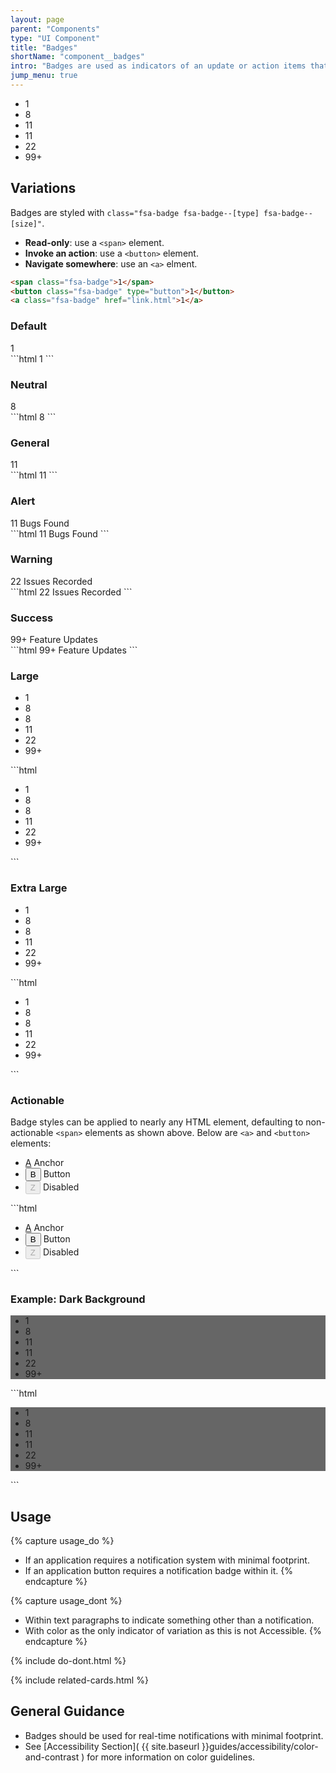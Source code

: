 ```yaml
---
layout: page
parent: "Components"
type: "UI Component"
title: "Badges"
shortName: "component__badges"
intro: "Badges are used as indicators of an update or action items that have yet to be completed."
jump_menu: true
---
```


<div class="ds-preview">
  <ul class="fsa-level">
    <li><span class="fsa-badge">1</span></li>
    <li><span class="fsa-badge fsa-badge--neutral">8</span></li>
    <li><span class="fsa-badge fsa-badge--general">11</span></li>
    <li><span class="fsa-badge fsa-badge--alert">11</span></li>
    <li><span class="fsa-badge fsa-badge--warning">22</span></li>
    <li><span class="fsa-badge fsa-badge--success">99+</span></li>
  </ul>
</div>

## Variations

Badges are styled with `class="fsa-badge fsa-badge--[type] fsa-badge--[size]"`.

* **Read-only**: use a `<span>` element.
* **Invoke an action**: use a `<button>` element.
* **Navigate somewhere**: use an `<a>` elment.

```html
<span class="fsa-badge">1</span>
<button class="fsa-badge" type="button">1</button>
<a class="fsa-badge" href="link.html">1</a>
```

### Default

<div class="ds-preview">
  <span class="fsa-badge">1</span>
</div>
```html
<span class="fsa-badge">1</span>
```

### Neutral

<div class="ds-preview">
  <span class="fsa-badge fsa-badge--neutral">8</span>
</div>
```html
<span class="fsa-badge fsa-badge--neutral">8</span>
```

### General

<div class="ds-preview">
  <span class="fsa-badge fsa-badge--general">11</span>
</div>
```html
<span class="fsa-badge fsa-badge--general">11</span>
```

### Alert

<div class="ds-preview">
  <span class="fsa-badge fsa-badge--alert">11</span> Bugs Found
</div>
```html
<span class="fsa-badge fsa-badge--alert">11</span> Bugs Found
```

### Warning

<div class="ds-preview">
  <span class="fsa-badge fsa-badge--warning">22</span> Issues Recorded
</div>
```html
<span class="fsa-badge fsa-badge--warning">22</span> Issues Recorded
```

### Success

<div class="ds-preview">
  <span class="fsa-badge fsa-badge--success">99+</span> Feature Updates
</div>
```html
<span class="fsa-badge fsa-badge--success">99+</span> Feature Updates
```

### Large

<div class="ds-preview">
  <ul class="fsa-level">
    <li><span class="fsa-badge fsa-badge--large">1</span></li>
    <li><span class="fsa-badge fsa-badge--large fsa-badge--neutral">8</span></li>
    <li><span class="fsa-badge fsa-badge--large fsa-badge--general">8</span></li>
    <li><span class="fsa-badge fsa-badge--large fsa-badge--alert">11</span></li>
    <li><span class="fsa-badge fsa-badge--large fsa-badge--warning">22</span></li>
    <li><span class="fsa-badge fsa-badge--large fsa-badge--success">99+</span></li>
  </ul>
</div>
```html
<ul class="fsa-level">
  <li><span class="fsa-badge fsa-badge--large">1</span></li>
  <li><span class="fsa-badge fsa-badge--large fsa-badge--neutral">8</span></li>
  <li><span class="fsa-badge fsa-badge--large fsa-badge--general">8</span></li>
  <li><span class="fsa-badge fsa-badge--large fsa-badge--alert">11</span></li>
  <li><span class="fsa-badge fsa-badge--large fsa-badge--warning">22</span></li>
  <li><span class="fsa-badge fsa-badge--large fsa-badge--success">99+</span></li>
</ul>
```

### Extra Large

<div class="ds-preview">
  <ul class="fsa-level">
    <li><span class="fsa-badge fsa-badge--extra-large">1</span></li>
    <li><span class="fsa-badge fsa-badge--extra-large fsa-badge--neutral">8</span></li>
    <li><span class="fsa-badge fsa-badge--extra-large fsa-badge--general">8</span></li>
    <li><span class="fsa-badge fsa-badge--extra-large fsa-badge--alert">11</span></li>
    <li><span class="fsa-badge fsa-badge--extra-large fsa-badge--warning">22</span></li>
    <li><span class="fsa-badge fsa-badge--extra-large fsa-badge--success">99+</span></li>
  </ul>
</div>
```html
<ul class="fsa-level">
  <li><span class="fsa-badge fsa-badge--extra-large">1</span></li>
  <li><span class="fsa-badge fsa-badge--extra-large fsa-badge--neutral">8</span></li>
  <li><span class="fsa-badge fsa-badge--extra-large fsa-badge--general">8</span></li>
  <li><span class="fsa-badge fsa-badge--extra-large fsa-badge--alert">11</span></li>
  <li><span class="fsa-badge fsa-badge--extra-large fsa-badge--warning">22</span></li>
  <li><span class="fsa-badge fsa-badge--extra-large fsa-badge--success">99+</span></li>
</ul>
```

### Actionable

Badge styles can be applied to nearly any HTML element, defaulting to non-actionable `<span>` elements as shown above. Below are `<a>` and `<button>` elements:

<div class="ds-preview">
  <ul class="fsa-level">
    <li><a class="fsa-badge" href="link.html">A</a> Anchor</li>
    <li><button class="fsa-badge" type="button">B</button> Button</li>
    <li><button class="fsa-badge" type="button" disabled="disabled">Z</button> Disabled</li>
  </ul>
</div>
```html
<ul class="fsa-level">
  <li><a class="fsa-badge" href="link.html">A</a> Anchor</li>
  <li><button class="fsa-badge" type="button">B</button> Button</li>
  <li><button class="fsa-badge" type="button" disabled="disabled">Z</button> Disabled</li>
</ul>
```

### Example: Dark Background

<div class="ds-preview" style="background-color: #666;">
  <ul class="fsa-level">
    <li><span class="fsa-badge">1</span></li>
    <li><span class="fsa-badge fsa-badge--neutral">8</span></li>
    <li><span class="fsa-badge fsa-badge--general">11</span></li>
    <li><span class="fsa-badge fsa-badge--alert">11</span></li>
    <li><span class="fsa-badge fsa-badge--warning">22</span></li>
    <li><span class="fsa-badge fsa-badge--success">99+</span></li>
  </ul>
</div>
```html
<div style="background-color: #666;">
  <ul class="fsa-level">
    <li><span class="fsa-badge">1</span></li>
    <li><span class="fsa-badge fsa-badge--neutral">8</span></li>
    <li><span class="fsa-badge fsa-badge--general">11</span></li>
    <li><span class="fsa-badge fsa-badge--alert">11</span></li>
    <li><span class="fsa-badge fsa-badge--warning">22</span></li>
    <li><span class="fsa-badge fsa-badge--success">99+</span></li>
  </ul>
</div>
```

## Usage

{% capture usage_do %}
* If an application requires a notification system with minimal footprint.
* If an application button requires a notification badge within it.
{% endcapture %}

{% capture usage_dont %}
* Within text paragraphs to indicate something other than a notification.
* With color as the only indicator of variation as this is not Accessible.
{% endcapture %}

{% include do-dont.html %}

{% include related-cards.html %}

## General Guidance

* Badges should be used for real-time notifications with minimal footprint.
* See [Accessibility Section]( {{ site.baseurl }}guides/accessibility/color-and-contrast ) for more information on color guidelines.
